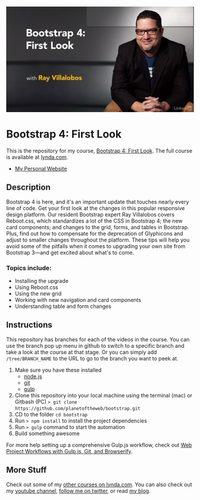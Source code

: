 [![Bootstrap 4: First Look](hero.png)](http://www.lynda.com/Bootstrap-tutorials/Bootstrap-4-First-Look/372547-2.html)

# Bootstrap 4: First Look
This is the repository for my course, [Bootstrap 4: First Look](http://www.lynda.com/Bootstrap-tutorials/Bootstrap-4-First-Look/372547-2.html). The full course is available at [lynda.com](http://lynda.com).
- [My Personal Website](http://raybo.org)

## Description
Bootstrap 4 is here, and it's an important update that touches nearly every line of code. Get your first look at the changes in this popular responsive design platform. Our resident Bootstrap expert Ray Villalobos covers Reboot.css, which standardizes a lot of the CSS in Bootstrap 4; the new card components; and changes to the grid, forms, and tables in Bootstrap. Plus, find out how to compensate for the deprecation of Glyphicons and adjust to smaller changes throughout the platform. These tips will help you avoid some of the pitfalls when it comes to upgrading your own site from Bootstrap 3—and get excited about what's to come.

### Topics include:
- Installing the upgrade
- Using Reboot.css
- Using the new grid
- Working with new navigation and card components
- Understanding table and form changes

## Instructions
This repository has branches for each of the videos in the course. You can use the branch pop up menu in github to switch to a specific branch and take a look at the course at that stage. Or you can simply add `/tree/BRANCH_NAME` to the URL to go to the branch you want to peek at.

1. Make sure you have these installed
	- [node.js](http://nodejs.org/)
	- [git](http://git-scm.com/)
	- [gulp](http://gulpjs.com/)
2. Clone this repository into your local machine using the terminal (mac) or Gitbash (PC) `> git clone https://github.com/planetoftheweb/bootstrap.git`
3. CD to the folder `cd bootstrap`
4. Run `> npm install` to install the project dependencies
5. Run `> gulp` command to start the automation
6. Build something awesome

For more help setting up a comprehensive Gulp.js workflow, check out [Web Project Workflows with Gulp.js, Git, and Browserify](http://www.lynda.com/Web-Web-Design-tutorials/Web-Project-Workflows-Gulpjs-Git-Browserify/154416-2.html).

## More Stuff
Check out some of my [other courses on lynda.com](http://lynda.com/rayvillalobos). You can also check out my [youtube channel](http://youtube.com/planetoftheweb), [follow me on twitter](http://twitter.com/planetoftheweb), or read [my blog](http://raybo.org).
